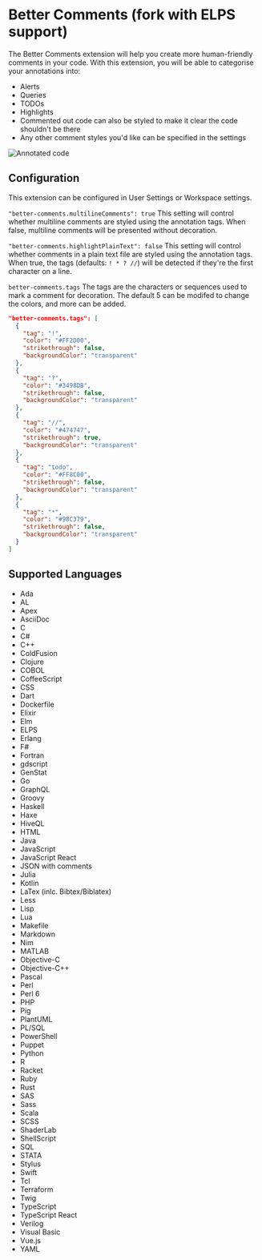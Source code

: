 # Better Comments (fork with ELPS support)

The Better Comments extension will help you create more human-friendly comments in your code.
With this extension, you will be able to categorise your annotations into:
* Alerts
* Queries
* TODOs
* Highlights
* Commented out code can also be styled to make it clear the code shouldn't be there
* Any other comment styles you'd like can be specified in the settings

![Annotated code](images/better-comments.PNG)

## Configuration

This extension can be configured in User Settings or Workspace settings.


`"better-comments.multilineComments": true`
 This setting will control whether multiline comments are styled using the annotation tags.
 When false, multiline comments will be presented without decoration.

`"better-comments.highlightPlainText": false`
This setting will control whether comments in a plain text file are styled using the annotation tags.
When true, the tags (defaults: `! * ? //`) will be detected if they're the first character on a line.

`better-comments.tags`
The tags are the characters or sequences used to mark a comment for decoration.
The default 5 can be modifed to change the colors, and more can be added.
```json
"better-comments.tags": [
  {
    "tag": "!",
    "color": "#FF2D00",
    "strikethrough": false,
    "backgroundColor": "transparent"
  },
  {
    "tag": "?",
    "color": "#3498DB",
    "strikethrough": false,
    "backgroundColor": "transparent"
  },
  {
    "tag": "//",
    "color": "#474747",
    "strikethrough": true,
    "backgroundColor": "transparent"
  },
  {
    "tag": "todo",
    "color": "#FF8C00",
    "strikethrough": false,
    "backgroundColor": "transparent"
  },
  {
    "tag": "*",
    "color": "#98C379",
    "strikethrough": false,
    "backgroundColor": "transparent"
  }
]
```

## Supported Languages

* Ada
* AL
* Apex
* AsciiDoc
* C
* C#
* C++
* ColdFusion
* Clojure
* COBOL
* CoffeeScript
* CSS
* Dart
* Dockerfile
* Elixir
* Elm
* ELPS
* Erlang
* F#
* Fortran
* gdscript
* GenStat
* Go
* GraphQL
* Groovy
* Haskell
* Haxe
* HiveQL
* HTML
* Java
* JavaScript
* JavaScript React
* JSON with comments
* Julia
* Kotlin
* LaTex (inlc. Bibtex/Biblatex)
* Less
* Lisp
* Lua
* Makefile
* Markdown
* Nim
* MATLAB
* Objective-C
* Objective-C++
* Pascal
* Perl
* Perl 6
* PHP
* Pig
* PlantUML
* PL/SQL
* PowerShell
* Puppet
* Python
* R
* Racket
* Ruby
* Rust
* SAS
* Sass
* Scala
* SCSS
* ShaderLab
* ShellScript
* SQL
* STATA
* Stylus
* Swift
* Tcl
* Terraform
* Twig
* TypeScript
* TypeScript React
* Verilog
* Visual Basic
* Vue.js
* YAML
